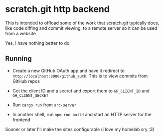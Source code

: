# scratch.git http backend

This is intended to offload some of the work that scratch.git typically does, like code diffing and commit viewing, to a remote server so it can be used from a website

Yes, I have nothing better to do

## Running

- Create a new GitHub OAuth app and have it redirect to `http://localhost:8080/github_auth`. This is to view commits from GitHub repos

- Get the client ID and a secret and export them to `GH_CLIENT_ID` and `GH_CLIENT_SECRET`

- Run `cargo run` from `src-server` 

- In another shell, run `npm run build` and start an HTTP server for the frontend

Sooner or later I'll make the sites configurable (i love my homelab sry :3)
